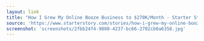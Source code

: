 ```yaml
---
layout: link
title: "How I Grew My Online Booze Business to $270K/Month - Starter Story"
source: 'https://www.starterstory.com/stories/how-i-grew-my-online-booze-business-to-270k-month'
screenshot: 'screenshots/2fbb24f4-9808-4237-bc66-2702cb0a6358.jpg'
---
```


